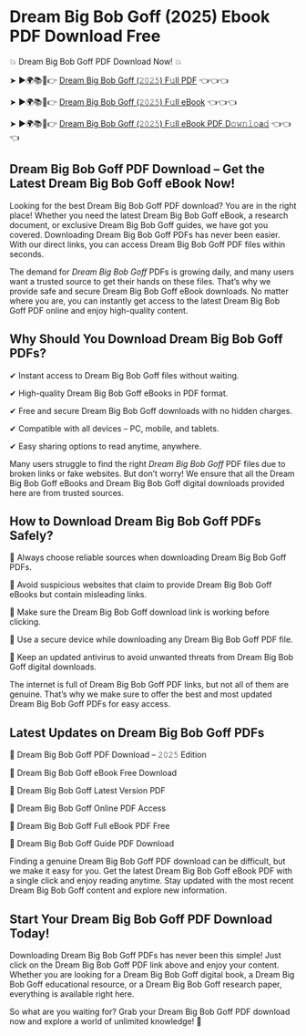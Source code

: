 # Dream Big Bob Goff (2025) Ebook PDF Download Free

💥 Dream Big Bob Goff PDF Download Now! 💥

➤ ►🌍📚📱👉 [Dream Big Bob Goff (𝟸𝟶𝟸𝟻) F𝚞ll PDF](https://getpdf.xyz/dream-big-bob-goff) 👈👈👈


➤ ►🌍📚📱👉 [Dream Big Bob Goff (𝟸𝟶𝟸𝟻) F𝚞ll eBook](https://getpdf.xyz/dream-big-bob-goff) 👈👈👈


➤ ►🌍📚📱👉 [Dream Big Bob Goff (𝟸𝟶𝟸𝟻) F𝚞ll eBook PDF D𝚘𝚠𝚗𝚕𝚘a𝚍](https://getpdf.xyz/dream-big-bob-goff) 👈👈👈


## Dream Big Bob Goff PDF Download – Get the Latest Dream Big Bob Goff eBook Now!

Looking for the best Dream Big Bob Goff PDF download? You are in the right place! Whether you need the latest Dream Big Bob Goff eBook, a research document, or exclusive Dream Big Bob Goff guides, we have got you covered. Downloading Dream Big Bob Goff PDFs has never been easier. With our direct links, you can access Dream Big Bob Goff PDF files within seconds.

The demand for *Dream Big Bob Goff* PDFs is growing daily, and many users want a trusted source to get their hands on these files. That’s why we provide safe and secure Dream Big Bob Goff eBook downloads. No matter where you are, you can instantly get access to the latest Dream Big Bob Goff PDF online and enjoy high-quality content.

## Why Should You Download Dream Big Bob Goff PDFs?

✔ Instant access to Dream Big Bob Goff files without waiting.

✔ High-quality Dream Big Bob Goff eBooks in PDF format.

✔ Free and secure Dream Big Bob Goff downloads with no hidden charges.

✔ Compatible with all devices – PC, mobile, and tablets.

✔ Easy sharing options to read anytime, anywhere.

Many users struggle to find the right *Dream Big Bob Goff* PDF files due to broken links or fake websites. But don’t worry! We ensure that all the Dream Big Bob Goff eBooks and Dream Big Bob Goff digital downloads provided here are from trusted sources.

## How to Download Dream Big Bob Goff PDFs Safely?

📌 Always choose reliable sources when downloading Dream Big Bob Goff PDFs.

📌 Avoid suspicious websites that claim to provide Dream Big Bob Goff eBooks but contain misleading links.

📌 Make sure the Dream Big Bob Goff download link is working before clicking.

📌 Use a secure device while downloading any Dream Big Bob Goff PDF file.

📌 Keep an updated antivirus to avoid unwanted threats from Dream Big Bob Goff digital downloads.

The internet is full of Dream Big Bob Goff PDF links, but not all of them are genuine. That’s why we make sure to offer the best and most updated Dream Big Bob Goff PDFs for easy access.

## Latest Updates on Dream Big Bob Goff PDFs

🔹 Dream Big Bob Goff PDF Download – 𝟸𝟶𝟸𝟻 Edition

🔹 Dream Big Bob Goff eBook Free Download

🔹 Dream Big Bob Goff Latest Version PDF

🔹 Dream Big Bob Goff Online PDF Access

🔹 Dream Big Bob Goff Full eBook PDF Free

🔹 Dream Big Bob Goff Guide PDF Download

Finding a genuine Dream Big Bob Goff PDF download can be difficult, but we make it easy for you. Get the latest Dream Big Bob Goff eBook PDF with a single click and enjoy reading anytime. Stay updated with the most recent Dream Big Bob Goff content and explore new information.

## Start Your Dream Big Bob Goff PDF Download Today!

Downloading Dream Big Bob Goff PDFs has never been this simple! Just click on the Dream Big Bob Goff PDF link above and enjoy your content. Whether you are looking for a Dream Big Bob Goff digital book, a Dream Big Bob Goff educational resource, or a Dream Big Bob Goff research paper, everything is available right here.

So what are you waiting for? Grab your Dream Big Bob Goff PDF download now and explore a world of unlimited knowledge! 🚀